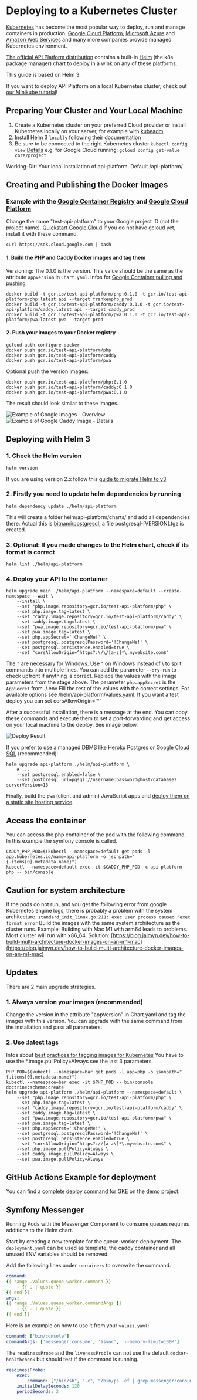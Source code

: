 # Deploying to a Kubernetes Cluster

[Kubernetes](https://kubernetes.io/) has become the most popular way to deploy, run and manage containers in production.
[Google Cloud Platform](https://cloud.google.com/kubernetes-engine/), [Microsoft Azure](https://azure.microsoft.com/en-us/services/container-service/kubernetes/)
and [Amazon Web Services](https://aws.amazon.com/eks/) and many more companies provide managed Kubernetes environment.

[The official API Platform distribution](../distribution/index.md) contains a built-in [Helm](https://helm.sh/) (the k8s
package manager) chart to deploy in a wink on any of these platforms.

This guide is based on Helm 3.

If you want to deploy API Platform on a local Kubernetes cluster, check out [our Minikube tutorial](minikube.md)!

## Preparing Your Cluster and Your Local Machine

1. Create a Kubernetes cluster on your preferred Cloud provider or install Kubernetes locally on your server, for example with [kubeadm](https://kubernetes.io/docs/setup/production-environment/tools/kubeadm/install-kubeadm/)
2. Install [Helm 3](https://helm.sh/) `locally` following their [documentation](https://helm.sh/docs/intro/install/)
3. Be sure to be connected to the right Kubernetes cluster
   `kubectl config view` [Details](https://kubernetes.io/docs/concepts/configuration/organize-cluster-access-kubeconfig/)
   e.g. for Google Cloud running: `gcloud config get-value core/project`

Working-Dir: Your local installation of api-platform. Default /api-platform/

## Creating and Publishing the Docker Images

### Example with the [Google Container Registry](https://cloud.google.com/container-registry/) and [Google Cloud Platform](https://cloud.google.com/kubernetes-engine/)

Change the name "test-api-platform" to your Google project ID (not the project name).
[Quickstart Google Cloud](https://cloud.google.com/sdk/docs/quickstart?hl=de)
If you do not have gcloud yet, install it with these command.

```console
curl https://sdk.cloud.google.com | bash
```

#### 1. Build the PHP and Caddy Docker images and tag them

Versioning: The 0.1.0 is the version. This value should be the same as the attribute `appVersion` in `Chart.yaml`.
Infos for [Google Container pulling and pushing](https://cloud.google.com/container-registry/docs/pushing-and-pulling)

```console
docker build -t gcr.io/test-api-platform/php:0.1.0 -t gcr.io/test-api-platform/php:latest api --target frankenphp_prod
docker build -t gcr.io/test-api-platform/caddy:0.1.0 -t gcr.io/test-api-platform/caddy:latest api --target caddy_prod
docker build -t gcr.io/test-api-platform/pwa:0.1.0 -t gcr.io/test-api-platform/pwa:latest pwa --target prod
```

#### 2. Push your images to your Docker registry

```console
gcloud auth configure-docker
docker push gcr.io/test-api-platform/php
docker push gcr.io/test-api-platform/caddy
docker push gcr.io/test-api-platform/pwa
```

Optional push the version images:

```console
docker push gcr.io/test-api-platform/php:0.1.0 
docker push gcr.io/test-api-platform/caddy:0.1.0 
docker push gcr.io/test-api-platform/pwa:0.1.0 
```

The result should look similar to these images.

![Example of Google Images - Overview](images/google-image-overview.png)
![Example of Google Caddy Image - Details](images/google-image-caddy-details.png)

## Deploying with Helm 3

### 1. Check the Helm version

```console
helm version
```

If you are using version 2.x follow this [guide to migrate Helm to v3](https://helm.sh/docs/topics/v2_v3_migration/#helm)

### 2. Firstly you need to update helm dependencies by running

```console
helm dependency update ./helm/api-platform
```

This will create a folder helm/api-platform/charts/ and add all dependencies there.
Actual this is [bitnami/postgresql](https://bitnami.com/stack/postgresql/helm), a file postgresql-[VERSION].tgz is created.

### 3. Optional: If you made changes to the Helm chart, check if its format is correct

```console
helm lint ./helm/api-platform
```

### 4. Deploy your API to the container

```console
helm upgrade main ./helm/api-platform --namespace=default --create-namespace --wait \
    --install \
    --set "php.image.repository=gcr.io/test-api-platform/php" \
    --set php.image.tag=latest \
    --set "caddy.image.repository=gcr.io/test-api-platform/caddy" \
    --set caddy.image.tag=latest \
    --set "pwa.image.repository=gcr.io/test-api-platform/pwa" \
    --set pwa.image.tag=latest \
    --set php.appSecret='!ChangeMe!' \
    --set postgresql.postgresqlPassword='!ChangeMe!' \
    --set postgresql.persistence.enabled=true \
    --set "corsAllowOrigin=^https?:\/\/[a-z]*\.mywebsite.com$"
```

The `"` are necessary for Windows. Use ^ on Windows instead of \ to split commands into multiple lines.
You can add the parameter `--dry-run` to check upfront if anything is correct.
Replace the values with the image parameters from the stage above.
The parameter `php.appSecret` is the `AppSecret` from ./.env
Fill the rest of the values with the correct settings.
For available options see /helm/api-platform/values.yaml.
If you want a test deploy you can set corsAllowOrigin='*'

After a successful installation, there is a message at the end.
You can copy these commands and execute them to set a port-forwarding and
get access on your local machine to the deploy. See image below.

![Deploy Result](images/deploy-result.png)

If you prefer to use a managed DBMS like [Heroku Postgres](https://www.heroku.com/postgres) or
[Google Cloud SQL](https://cloud.google.com/sql/docs/postgres/) (recommended):

```console
helm upgrade api-platform ./helm/api-platform \
    # ...
    --set postgresql.enabled=false \
    --set postgresql.url=pgsql://username:password@host/database?serverVersion=13
```

Finally, build the `pwa` (client and admin) JavaScript apps and [deploy them on a static
site hosting service](https://create-react-app.dev/docs/deployment/).

## Access the container

You can access the php container of the pod with the following command.
In this example the symfony console is called.

```console
CADDY_PHP_POD=$(kubectl --namespace=default get pods -l app.kubernetes.io/name=api-platform -o jsonpath="{.items[0].metadata.name}")
kubectl --namespace=default exec -it $CADDY_PHP_POD -c api-platform-php -- bin/console
```

## Caution for system architecture

If the pods do not run, and you get the following error from google Kubernetes engine logs,
there is probably a problem with the system architecture.
`standard_init_linux.go:211: exec user process caused "exec format error`
Build the images with the same system architecture as the cluster runs.
Example: Building with Mac M1 with arm64 leads to problems. Most cluster will run with x86_64.
Solution: [https://blog.jaimyn.dev/how-to-build-multi-architecture-docker-images-on-an-m1-mac](https://blog.jaimyn.dev/how-to-build-multi-architecture-docker-images-on-an-m1-mac)

## Updates

There are 2 main upgrade strategies.

### 1. Always version your images (recommended)

Change the version in the attribute "appVersion" in Chart.yaml and tag the images with this version.
You can upgrade with the same command from the installation and pass all parameters.

### 2. Use :latest tags

Infos about [best practices for tagging images for Kubernetes](https://kubernetes.io/docs/concepts/containers/images/)
You have to use the *.image.pullPolicy=Always see the last 3 parameters.

```console
PHP_POD=$(kubectl --namespace=bar get pods -l app=php -o jsonpath="{.items[0].metadata.name}")
kubectl --namespace=bar exec -it $PHP_POD -- bin/console doctrine:schema:create
helm upgrade api-platform ./helm/api-platform --namespace=default \
    --set "php.image.repository=gcr.io/test-api-platform/php" \
    --set php.image.tag=latest \
    --set "caddy.image.repository=gcr.io/test-api-platform/caddy" \
    --set caddy.image.tag=latest \
    --set "pwa.image.repository=gcr.io/test-api-platform/pwa" \
    --set pwa.image.tag=latest \
    --set php.appSecret='!ChangeMe!' \
    --set postgresql.postgresqlPassword='!ChangeMe!' \
    --set postgresql.persistence.enabled=true \
    --set "corsAllowOrigin=^https?://[a-z\]*\.mywebsite.com$" \
    --set php.image.pullPolicy=Always \
    --set caddy.image.pullPolicy=Always \
    --set pwa.image.pullPolicy=Always
```

## GitHub Actions Example for deployment

You can find a [complete deploy command for GKE](https://github.com/api-platform/demo/blob/main/.github/workflows/cd.yml) on the [demo project](https://github.com/api-platform/demo/):

## Symfony Messenger

Running Pods with the Messenger Component to consume queues requires additions to the Helm chart.

Start by creating a new template for the queue-worker-deployment. The `deployment.yaml` can be used as template, the caddy container and all unused ENV variables should be removed.

Add the following lines under `containers` to overwrite the command.

```yaml
command:
{{ range .Values.queue_worker.command }}
    - {{ . | quote }}
{{ end }}
args:
{{ range .Values.queue_worker.commandArgs }}
    - {{ . | quote }}
{{ end }}
```

Here is an example on how to use it from your `values.yaml`:

```yaml
command: ['bin/console']
commandArgs: ['messenger:consume', 'async', '--memory-limit=100M']
```

The `readinessProbe` and the `livenessProble` can not use the default `docker-healthcheck` but should test if the command is running.

```yaml
readinessProbe:
    exec:
        command: ["/bin/sh", "-c", "/bin/ps -ef | grep messenger:consume | grep -v grep"]
    initialDelaySeconds: 120
    periodSeconds: 3
```
